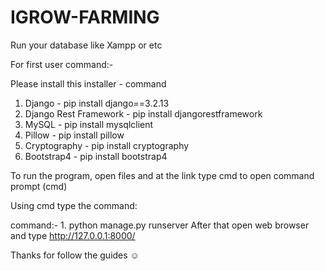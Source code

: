 # IGROW-FARMING

Run your database like Xampp or etc

For first user command:-

Please install this installer - command
1. Django - pip install django==3.2.13
2. Django Rest Framework - pip install djangorestframework
3. MySQL - pip install mysqlclient
4. Pillow - pip install pillow
5. Cryptography - pip install cryptography
6. Bootstrap4 - pip install bootstrap4

To run the program, open files and at the link type cmd to open command prompt (cmd)

Using cmd type the command:

command:- 1. python manage.py runserver
After that open web browser and type http://127.0.0.1:8000/

Thanks for follow the guides ☺️

